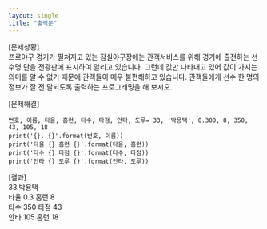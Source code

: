 ```yaml
---
layout: single
title: "출력문"
---
```



[문제상황]  
프로야구 경기가 펼쳐지고 있는 잠실야구장에는 관객서비스를 위해 경기에 출전하는 선수명
단을 전광판에 표시하여 알리고 있습니다. 그런데 값만 나타내고 있어 값이 가지는 의미를 알
수 없기 때문에 관객들이 매우 불편해하고 있습니다. 관객들에게 선수 한 명의 정보가 잘 전
달되도록 출력하는 프로그래밍을 해 보시오.

[문제해결]  
~~~  
번호, 이름, 타율, 홈런, 타수, 타점, 안타, 도루= 33, '박용택', 0.300, 8, 350, 43, 105, 18  
print('{}. {}'.format(번호, 이름))  
print('타율 {} 홈런 {}'.format(타율, 홈런))  
print('타수 {} 타점 {}'.format(타수, 타점))  
print('안타 {} 도루 {}'.format(안타, 도루))  
~~~

[결과]  
33.박용택  
타율 0.3 홈런 8  
타수 350 타점 43  
안타 105 홈런 18  



